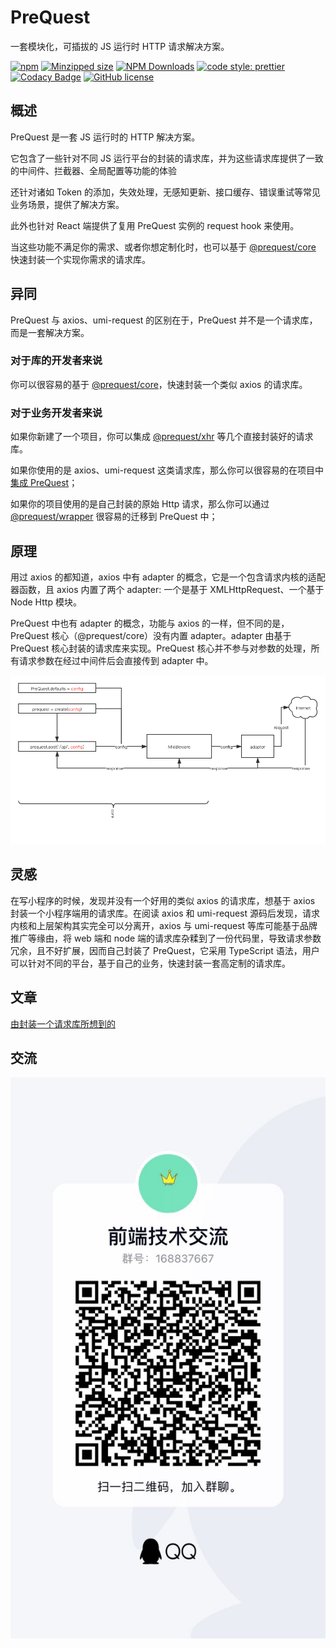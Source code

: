 # PreQuest

一套模块化，可插拔的 JS 运行时 HTTP 请求解决方案。

[![npm](https://img.shields.io/npm/v/@prequest/core.svg)](https://www.npmjs.com/package/@prequest/core)
[![Minzipped size](https://img.shields.io/bundlephobia/minzip/@prequest/core.svg)](https://bundlephobia.com/result?p=@prequest/core)
[![NPM Downloads](https://img.shields.io/npm/dm/@prequest/core.svg?style=flat)](https://www.npmjs.com/package/@prequest/core)
[![code style: prettier](https://img.shields.io/badge/code_style-prettier-ff69b4.svg)](https://github.com/prettier/prettier)
[![Codacy Badge](https://app.codacy.com/project/badge/Grade/a12940471bc144fdb4d0236e02610b6d)](https://www.codacy.com/gh/xdoer/PreQuest/dashboard?utm_source=github.com&utm_medium=referral&utm_content=xdoer/PreQuest&utm_campaign=Badge_Grade)
[![GitHub license](https://img.shields.io/github/license/xdoer/PreQuest)](https://github.com/xdoer/PreQuest/blob/main/LICENSE)

## 概述

PreQuest 是一套 JS 运行时的 HTTP 解决方案。

它包含了一些针对不同 JS 运行平台的封装的请求库，并为这些请求库提供了一致的中间件、拦截器、全局配置等功能的体验

还针对诸如 Token 的添加，失效处理，无感知更新、接口缓存、错误重试等常见业务场景，提供了解决方案。

此外也针对 React 端提供了复用 PreQuest 实例的 request hook 来使用。

当这些功能不满足你的需求、或者你想定制化时，也可以基于 [@prequest/core](/core) 快速封装一个实现你需求的请求库。

## 异同

PreQuest 与 axios、umi-request 的区别在于，PreQuest 并不是一个请求库，而是一套解决方案。

### 对于库的开发者来说

你可以很容易的基于 [@prequest/core](/core)，快速封装一个类似 axios 的请求库。

### 对于业务开发者来说

如果你新建了一个项目，你可以集成 [@prequest/xhr](https://github.com/xdoer/PreQuest/tree/main/packages/xhr) 等几个直接封装好的请求库。

如果你使用的是 axios、umi-request 这类请求库，那么你可以很容易的在项目中[集成 PreQuest](/work-with-axios)；

如果你的项目使用的是自己封装的原始 Http 请求，那么你可以通过 [@prequest/wrapper](https://github.com/xdoer/PreQuest/tree/main/packages/wrapper) 很容易的迁移到 PreQuest 中；

## 原理

用过 axios 的都知道，axios 中有 adapter 的概念，它是一个包含请求内核的适配器函数，且 axios 内置了两个 adapter: 一个是基于 XMLHttpRequest、一个基于 Node Http 模块。

PreQuest 中也有 adapter 的概念，功能与 axios 的一样，但不同的是，PreQuest 核心（@prequest/core）没有内置 adapter。adapter 由基于 PreQuest 核心封装的请求库来实现。PreQuest 核心并不参与对参数的处理，所有请求参数在经过中间件后会直接传到 adapter 中。

![principle](principle.png)

## 灵感

在写小程序的时候，发现并没有一个好用的类似 axios 的请求库，想基于 axios 封装一个小程序端用的请求库。在阅读 axios 和 umi-request 源码后发现，请求内核和上层架构其实完全可以分离开，axios 与 umi-request 等库可能基于品牌推广等缘由，将 web 端和 node 端的请求库杂糅到了一份代码里，导致请求参数冗余，且不好扩展，因而自己封装了 PreQuest，它采用 TypeScript 语法，用户可以针对不同的平台，基于自己的业务，快速封装一套高定制的请求库。

## 文章

[由封装一个请求库所想到的](https://aiyou.life/post/M4RcI3wfU/)

## 交流

![技术交流](./group.jpeg ':size=40%')
